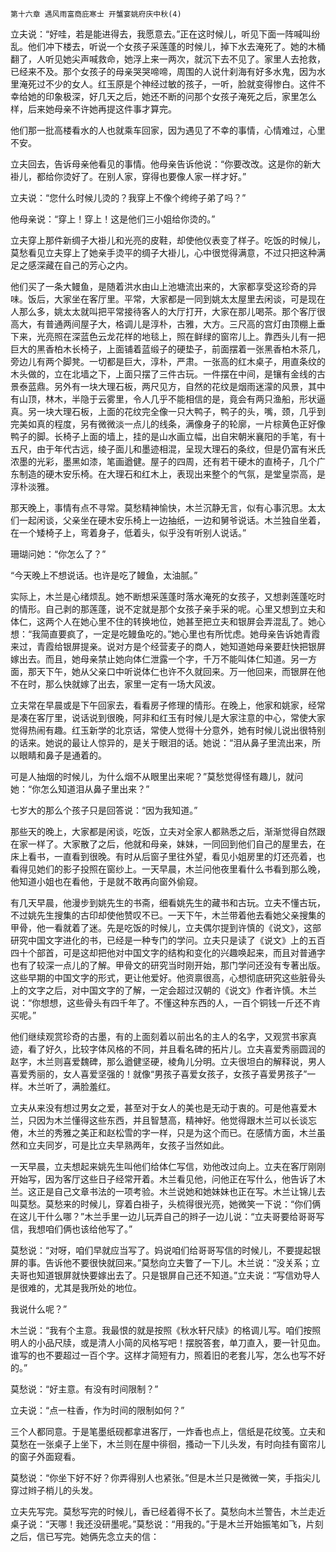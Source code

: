     第十六章 遇风雨富商庇寒士 开蟹宴姚府庆中秋(4) 

   立夫说：“好哇，若是能进得去，我愿意去。”正在这时候儿，听见下面一阵喊叫纷乱。他们冲下楼去，听说一个女孩子采莲蓬的时候儿，掉下水去淹死了。她的木桶翻了，人听见她尖声喊救命，她浮上来一两次，就沉下去不见了。家里人去抢救，已经来不及。那个女孩子的母亲哭哭啼啼，周围的人说什刹海有好多水鬼，因为水里淹死过不少的女人。红玉原是个神经过敏的孩子，一听，脸就变得惨白。这件不幸给她的印象极深，好几天之后，她还不断的问那个女孩子淹死之后，家里怎么样，后来她母亲不许她再提这件事才算完。

   他们那一批高楼看水的人也就乘车回家，因为遇见了不幸的事情，心情难过，心里不安。

   立夫回去，告诉母亲他看见的事情。他母亲告诉他说：“你要改改。这是你的新大褂儿，都给你烫好了。在别人家，穿得也要像人家一样才好。”

   立夫说：“您什么时候儿烫的？我穿上不像个绔绔子弟了吗？”

   他母亲说：“穿上！穿上！这是他们三小姐给你烫的。”

   立夫穿上那件新绸子大褂儿和光亮的皮鞋，却使他仪表变了样子。吃饭的时候儿，莫愁看见立夫穿上了她亲手烫平的绸子大褂儿，心中很觉得满意，不过只把这种满足之感深藏在自己的芳心之内。

   他们买了一条大鳗鱼，是随着洪水由山上池塘流出来的，大家都享受这珍奇的异味。饭后，大家坐在客厅里。平常，大家都是一同到姚太太屋里去闲谈，可是现在人那么多，姚太太就叫把平常接待客人的大厅打开，大家在那儿喝茶。那个客厅很高大，有普通两间屋子大，格调儿是淳朴，古雅，大方。三尺高的宫灯由顶棚上垂下来，光亮照在深蓝色云龙花样的地毯上，照在鲜绿的窗帘儿上。靠西头儿有一把巨大的黑香柏木长椅子，上面铺着蓝缎子的硬垫子，前面摆着一张黑香柏木茶几，旁边儿有两个脚凳。一切都是巨大，淳朴，严肃。一张高的红木桌子，用直条纹的木头做的，立在北墙之下，上面只摆了三件古玩。一件摆在中间，是镶有金线的古景泰蓝鼎。另外有一块大理石板，两尺见方，自然的花纹是烟雨迷濛的风景，其中有山顶，林木，半隐于云雾里，令人几乎不能相信的是，竟会有两只渔船，形状逼真。另一块大理石板，上面的花纹完全像一只大鸭子，鸭子的头，嘴，颈，几乎到完美如真的程度，另有微微淡一点儿的线条，满像身子的轮廓，一片棕黄色正好像鸭子的脚。长椅子上面的墙上，挂的是山水画立幅，出自宋朝米襄阳的手笔，有十五尺，由于年代古远，绫子面儿和墨迹相混，呈现大理石的条纹，但是仍富有米氏浓墨的光彩，墨黑如漆，笔画遒健。屋子的四周，还有若干硬木的直椅子，几个广东制造的硬木安乐椅。在大理石和红木上，表现出来整个的气氛，是堂皇崇高，是淳朴淡雅。

   那天晚上，事情有点不寻常。莫愁精神愉快，木兰沉静无言，似有心事沉思。太太们一起闲谈，父亲坐在硬木安乐椅上一边抽纸，一边和舅爷说话。木兰独自坐着，在一个矮椅子上，弯着身子，低着头，似乎没有听别人说话。”

   珊瑚问她：“你怎么了？”

   “今天晚上不想说话。也许是吃了鳗鱼，太油腻。”

   实际上，木兰是心绪烦乱。她不断想采莲蓬时落水淹死的女孩子，又想剥莲蓬吃时的情形。自己剥的那莲蓬，说不定就是那个女孩子亲手采的呢。心里又想到立夫和体仁，这两个人在她心里不住的转换地位，她甚至把立夫和银屏会弄混乱了。她心想：“我简直要疯了，一定是吃鳗鱼吃的。”她心里也有所忧虑。她母亲告诉她青霞来过，青霞给银屏提亲。说对方是个经营麦子的商人，她知道她母亲要赶快把银屏嫁出去。而且，她母亲禁止她向体仁泄露一个字，千万不能叫体仁知道。另一方面，那天下午，她从父亲口中听说体仁也许不久就回来。万一他回来，而银屏在他不在时，那么快就嫁了出去，家里一定有一场大风波。

   立夫常在早晨或是下午回家去，看看房子修理的情形。在晚上，他家和姚家，经常是凑在客厅里，说话说到很晚，阿非和红玉有时候儿是大家注意的中心，常使大家觉得热闹有趣。红玉新学的北京话，常使人觉得十分意外，她有时候儿说出很特别的话来。她说的最让人惊异的，是关于眼泪的话。她说：“泪从鼻子里流出来，所以眼睛和鼻子是通着的。

   可是人抽烟的时候儿，为什么烟不从眼里出来呢？”莫愁觉得怪有趣儿，就问她：“你怎么知道泪从鼻子里出来？”

   七岁大的那么个孩子只是回答说：“因为我知道。”

   那些天的晚上，大家都是闲谈，吃饭，立夫对全家人都熟悉之后，渐渐觉得自然跟在家一样了。大家散了之后，他就和母亲，妹妹，一同回到他们自己的屋里去，在床上看书，一直看到很晚。有时从后窗子里往外望，看见小姐房里的灯还亮着，也看得见她们的影子投照在窗纱上。一天早晨，木兰问他夜里看什么书看到那么晚，他知道小姐也在看他，于是就不敢再向窗外偷窥。

   有几天早晨，他漫步到姚先生的书斋，细看姚先生的藏书和古玩。立夫不懂古玩，不过姚先生搜集的古印却使他赞叹不已。一天下午，木兰带着他去看她父亲搜集的甲骨，他一看就着了迷。先是吃饭的时候儿，立夫偶尔提到许慎的《说文》，这部研究中国文字进化的书，已经是一种专门的学问。立夫只是读了《说文》上的五百四十个部首，可是这却把他对中国文字的结构和变化的兴趣唤起来，而且对普通字也有了较深一点儿的了解。甲骨文的研究当时刚开始，那门学问还没有专著出版。这些早期的中国文字的形式，更让他爱好。他资禀很高，心想彻底研究这些脏骨头上的文字之后，对中国文字的了解，一定会超过汉朝的《说文》作者许慎。木兰说：“你想想，这些骨头有四千年了。不懂这种东西的人，一百个铜钱一斤还不肯买呢。”

   他们继续观赏珍奇的古墨，有的上面刻着以前出名的主人的名字，又观赏书家真迹，看了好久，比较字体风格的不同，并且看名碑的拓片儿。立夫喜爱秀丽圆润的赵字，木兰则喜爱魏碑，那么遒健坚硬，棱角儿分明。立夫很坦白的解释说，男人喜爱秀丽的，女人喜爱坚强的！就像“男孩子喜爱女孩子，女孩子喜爱男孩子”一样。木兰听了，满脸羞红。

   立夫从来没有想过男女之爱，甚至对于女人的美也是无动于衷的。可是他喜爱木兰，只因为木兰懂得这些东西，并且智慧高，精神好。他觉得跟木兰可以长谈忘倦，木兰的秀雅之美正和赵松雪的字一样，只是为这个而已。在感情方面，木兰虽然和立夫同岁，可是比立夫早熟两年，女孩子当然如此。

   一天早晨，立夫想起来姚先生叫他们给体仁写信，劝他改过向上。立夫在客厅刚刚开始写，因为客厅这些日子经常开着。木兰看见他，问他正在写什么，他告诉了木兰。这正是自己文章书法的一项考验。木兰说她和她妹妹也正在写。木兰让锦儿去叫莫愁。莫愁来的时候儿，穿着白褂子，头梳得很光亮，她微笑一下说：“你们俩在这儿干什么哪？”木兰手里一边儿玩弄自己的辫子一边儿说：“立夫哥要给哥哥写信，我想咱们俩也该给他写了。”

   莫愁说：“对呀，咱们早就应当写了。妈说咱们给哥哥写信的时候儿，不要提起银屏的事。告诉他不要很快就回来。”莫愁向立夫瞥了一下儿。木兰说：“没关系；立夫哥也知道银屏就快要嫁出去了。只是银屏自己还不知道。”立夫说：“写信劝导人是很难的，尤其是我所处的地位。

   我说什么呢？”

   木兰说：“我有个主意。我最恨的就是按照《秋水轩尺牍》的格调儿写。咱们按照明人的小品尺牍，或是清人小简的风格写吧！摆脱答套，单刀直入，要一针见血。谁写的也不要超过一百个字。这样才简短有力，照着旧的老套儿写，怎么也写不好的。”

   莫愁说：“好主意。有没有时间限制？”

   立夫说：“点一柱香，作为时间的限制如何？”

   三个人都同意。于是笔墨纸砚都拿进客厅，一炸香也点上，信纸是花纹笺。立夫和莫愁在一张桌子上坐下，木兰则在屋中徘徊，搔动一下儿头发，有时向挂有窗帘儿的窗子外面窥看。

   莫愁说：“你坐下好不好？你弄得别人也紧张。”但是木兰只是微微一笑，手指尖儿穿过辫子梢儿的头发。

   立夫先写完。莫愁写完的时候儿，香已经着得不长了。莫愁向木兰警告，木兰走近桌子说：“天哪！我还没研墨呢。”莫愁说：“用我的。”于是木兰开始振笔如飞，片刻之后，信已写完。她俩先念立夫的信：

